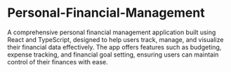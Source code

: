 # Personal-Financial-Management
A comprehensive personal financial management application built using React and TypeScript, designed to help users track, manage, and visualize their financial data effectively. The app offers features such as budgeting, expense tracking, and financial goal setting, ensuring users can maintain control of their finances with ease.
